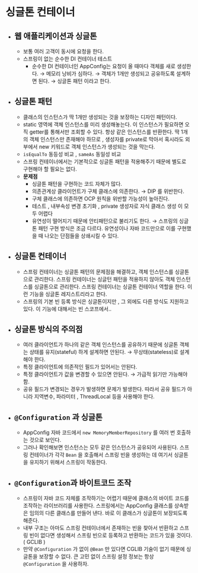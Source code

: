 # 싱글톤 컨테이너

- ## 웹 애플리케이션과 싱글톤
    - 보통 여러 고객이 동시에 요청을 한다.
    - 스프링이 없는 순수한 DI 컨테이너 테스트
        - 순수한 DI 컨테이너인 AppConfig는 요청이 올 때마다 객체를 새로 생성한다. → 메모리 낭비가 심하다. → 객체가 1개만 생성되고 공유하도록 설계하면 된다. → 싱글톤 패턴 이라고 한다.
- ## 싱글톤 패턴
    - 클래스의 인스턴스가 딱 1개만 생성되는 것을 보장하는 디자인 패턴이다.
    - static 영역에 객체 인스턴스를 미리 생성해놓는다. 이 인스턴스가 필요하면 오직 getter를 통해서만 조회할 수 있다. 항상 같은 인스턴스를 반환한다. 딱 1개의 객체 인스턴스만 존재해야 하므로 , 생성자를 private로 막아서 혹시라도 외부에서 new 키워드로 객체 인스턴스가 생성되는 것을 막는다.
    - `isEqualTo` 동등성 비교 , `sameAs` 동일성 비교
    - 스프링 컨테이너에서는 기본적으로 싱글톤 패턴을 적용해주기 때문에 별도로 구현해야 할 필요는 없다.
    - **문제점**
        - 싱글톤 패턴을 구현하는 코드 자체가 많다.
        - 의존관계상 클라이언트가 구체 클래스에 의존한다. → DIP 를 위반한다.
        - 구체 클래스에 의존하면 OCP 원칙을 위반할 가능성이 높아진다.
        - 테스트 , 내부속성 변경 초기화 , private 생성자로 자식 클래스 생성 이 모두 어렵다
        - 유연성이 떨어지기 때문에 안티패턴으로 불리기도 한다. → 스프링의 싱글톤 패턴 구현 방식은 조금 다르다. 유연성이나 자바 코드만으로 이를 구현했을 때 나오는 단점들을 상쇄시킬 수 있다.
- ## 싱글톤 컨테이너
    - 스프링 컨테이너는 싱글톤 패턴의 문제점을 해결하고, 객체 인스턴스를 싱글톤으로 관리한다. 스프링 컨테이너는 싱글턴 패턴을 적용하지 않아도 객체 인스턴스를 싱글톤으로 관리한다. 스프링 컨테이너는 싱글톤 컨테이너 역할을 한다. 이런 기능을 싱글톤 레지스트리라고 한다.
    - 스프링의 기본 빈 등록 방식은 싱글톤이지만 , 그 외에도 다른 방식도 지원하고 있다. 이 기능에 대해서는 빈 스코프에서..
- ## 싱글톤 방식의 주의점
    - 여러 클라이언트가 하나의 같은 객체 인스턴스를 공유하기 때문에 싱글톤 객체는 상태를 유지(stateful) 하게 설계하면 안된다. → 무상태(stateless)로 설계해야 한다.
    - 특정 클라이언트에 의존적인 필드가 있어서는 안된다.
    - 특정 클라이언트가 값을 변경할 수 있으면 안된다. → 가급적 읽기만 가능해야 함.
    - 공유 필드가 변경되는 경우가 발생하면 문제가 발생한다. 따라서 공유 필드가 아니라 지역변수, 파라미터 , ThreadLocal 등을 사용해야 한다.
- ## `@Configuration` 과 싱글톤
    - AppConfig 자바 코드에서 `new MemoryMemberRepository` 를 여러 번 호출하는 것으로 보인다.
    - 그러나 확인해보면 인스턴스는 모두 같은 인스턴스가 공유되어 사용된다. 스프링 컨테이너가 각각 `Bean` 을 호출해서 스프링 빈을 생성하는 데 여기서 싱글톤을 유지하기 위해서 스프링이 작동한다.
- ## `@Configuration`과 바이트코드 조작
    - 스프링이 자바 코드 자체를 조작하기는 어렵기 때문에 클래스의 바이트 코드를 조작하는 라이브러리를 사용한다. 스프링에서는 AppConfig 클래스를 상속받은 임의의 다른 클래스를 만들어 낸다. 바로 이 클래스가 싱글톤이 보장되도록 해준다.
    - 내부 구조는 아마도 스프링 컨테이너에서 존재하는 빈을 찾아서 반환하고 스프링 빈이 없다면 생성해서 스프링 빈으로 등록하고 반환하는 코드가 있을 것이다. ( GCLIB )
    - 만약 `@Configuration` 가 없이 `@Bean` 만 있다면 CGLIB 기술이 없기 때문에 싱글톤을 보장할 수 없다. 큰 고민 없이 스프링 설정 정보는 항상 `@Configuration` 을 사용하자.